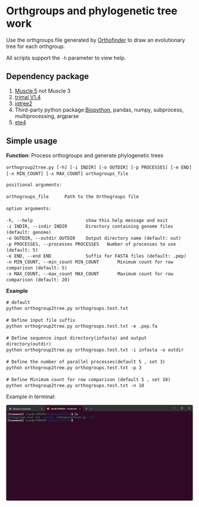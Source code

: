 # Orthgroups and phylogenetic tree work

Use the orthgroups file generated by [Orthofinder](https://github.com/davidemms/OrthoFinder) to draw an evolutionary tree for each orthgroup.

All scripts support the `-h` parameter to view help.

## Dependency package

1. [Muscle 5](http://drive5.com/muscle/) not Muscle 3
2. [trimal V1.4](https://github.com/inab/trimal)
3. [iqtree2](https://github.com/iqtree/iqtree2)
4. Third-party python package:[Biopython](https://biopython.org/), pandas, numpy, subprocess, multiprocessing, argparse
5. [ete4](https://github.com/etetoolkit/ete)

## Simple usage

**Function**: Process orthogroups and generate phylogenetic trees 

`orthogroup2tree.py [-h] [-i INDIR] [-o OUTDIR] [-p PROCESSES] [-e END] [-n MIN_COUNT] [-x MAX_COUNT] orthogroups_file`

```
positional arguments:

orthogroups_file      Path to the Orthogroups file

option arguments:

-h, --help                    show this help message and exit
-i INDIR, --indir INDIR       Directory containing genome files (default: genome)
-o OUTDIR, --outdir OUTDIR    Output directory name (default: out)
-p PROCESSES, --processes PROCESSES   Number of processes to use (default: 5)
-e END, --end END             Suffix for FASTA files (default: .pep)
-n MIN_COUNT, --min_count MIN_COUNT       Minimum count for row comparison (default: 5)
-x MAX_COUNT, --max_count MAX_COUNT       Maximum count for row comparison (default: 20)

```

**Example**
```
# default 
python orthogroup2tree.py orthogroups.test.txt

# Define input file suffix
python orthogroup2tree.py orthogroups.test.txt -e .pep.fa

# Define sequence input directory(infasta) and output directory(outdir)
python orthogroup2tree.py orthogroups.test.txt -i infasta -o outdir

# Define the number of parallel processes(default 5 , set 3)
python orthogroup2tree.py orthogroups.test.txt -p 3

# Define Minimum count for row comparison (default 5 , set 10)
python orthogroup2tree.py orthogroups.test.txt -n 10

```

Example in terminal:

![code_example](https://github.com/Daaaaxianer/ScriptRepository/blob/main/orthgroup2tree/code_example.gif)
